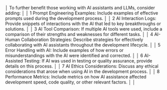│ To further benefit those working with AI assistants and LLMs, consider adding:                                                                                                                       │
│                                                                                                                                                    1 Prompt Engineering Examples: Include examples of effective prompts used during the development process.                                                                                           │
│  2 AI Interaction Logs: Provide snippets of interactions with the AI that led to key breakthroughs or solutions.                                                                                     │
│  3 AI Tool Comparison: If multiple AI tools were used, include a comparison of their strengths and weaknesses for different tasks.                                                                   │
│  4 AI-Human Collaboration Strategies: Describe strategies for effectively collaborating with AI assistants throughout the development lifecycle.                                                     │
│  5 Error Handling with AI: Include examples of how errors or misunderstandings with the AI were identified and corrected.                                                                            │
│  6 AI-Assisted Testing: If AI was used in testing or quality assurance, provide details on this process.                                                                                             │
│  7 AI Ethics Considerations: Discuss any ethical considerations that arose when using AI in the development process.                                                                                 │
│  8 Performance Metrics: Include metrics on how AI assistance affected development speed, code quality, or other relevant factors.                                                                    │
│                                                                                                                                  

